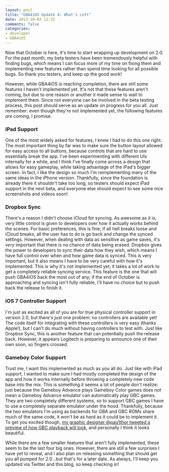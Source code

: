 ```yaml
---
layout: post
title: "GBA4iOS Update 4: What's Left"
date: 2013-10-03 12:32
comments: false
categories: 
- developer
- GBA4iOS
---
```


Now that October is here, it's time to start wrapping up development on 2.0. For the past month, my beta testers have been tremendously helpful with finding bugs, which means I can focus more of my time on fixing them and implementing new features rather than spend time looking for all possible bugs. So thank you testers, and keep up the good work!

However, while GBA4iOS is reaching completion, there are still some features I haven't implemented yet. It's not that these features aren't coming, but due to one reason or another it made sense to wait to implement them. Since not everyone can be involved in the beta testing process, this post should serve as an update on progress for you all. Just remember: even though they're not implemented yet, the following features _are_ coming, I promise.

<!-- more -->

### **iPad Support** ###

One of the most widely asked for features, I knew I had to do this one right. The most important thing by far was to make sure the button layout allowed for easy access to all buttons, because controls that are hard to use essentially break the app. I've been experimenting with different UIs internally for a while, and I think I've finally come across a design that allows for easy gameplay, while taking advantage of the iPad's bigger screen. In fact, I like the design so much I'm reimplementing many of the same ideas in the iPhone version. Thankfully, since the foundation is already there it shouldn't take too long, so testers should expect iPad support in the next beta, and everyone else should expect to see some nice screenshots and videos soon!

### **Dropbox Sync** ###

There's a reason I didn't choose iCloud for syncing. As awesome as it is, very little control is given to developers over how it actually works behind the scenes. For basic preferences, this is fine; if all hell breaks loose and iCloud breaks, all the user has to do is go back and change the synced settings. However, when dealing with data as sensitive as game saves, it's _very_ important that there is no chance of data being erased. Dropbox gives the power to developers to sync their data how they wish, which means I have full control over when and how game data is synced. This is very important, but it  also means I have to be very careful with how it's implemented. This is why it's not implemented yet; it takes a lot of work to get a completely reliable syncing service. This feature is the one that will push GBA4iOS back the most out of any; if the end of October is approaching and syncing isn't fully reliable, I'll have no choice but to push back the release to finish it. 

### **iOS 7 Controller Support** ###

I'm just as excited as all of you are for true physical controller support in version 2.0, but there's just one problem: no controllers are available yet! The code itself for integrating with these controllers is very easy (thanks Apple!), but I can't do much without having controllers to test with. Just like Dropbox Sync, this is another feature that can potentially push the release back. However, it appears Logitech is preparing to announce one of their own soon, so fingers crossed.

### **Gameboy Color Support** ###

Trust me, I want this implemented as much as you all do. Just like with iPad support, I wanted to make sure I had mostly completed the design of the app and how it works internally before throwing a completely new code base into the mix. This is something it seems a lot of people don't realize: just because the Gameboy Advance plays Gameboy Color games does _not_ mean a Gameboy Advance emulator can automatically play GBC games. They are two completely different systems, so to support GBC games I have to use a completely separate emulator under the hood. Thankfully, because the two emulators I'm using as backends for GBA and GBC ROMs share much of the same code, it won't be as hard as it could be to implement it. To get you excited though, [my graphic designer @pau1thor tweeted a preview of how GBC playback will look](https://twitter.com/pau1thor/status/385114200705495040/photo/1), and personally I think it looks beautiful.

While there are a few smaller features that aren't fully implemented, these seem to be the last four big ones. However, there are still a few surprises I have yet to reveal, and I also plan on releasing something that should get you all pumped for 2.0…but that's for a later date. As always, I'll keep you updated via Twitter and this blog, so keep checking in! 